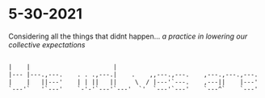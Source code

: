# 5-30-2021 

Considering all the things that didnt happen... _a practice in lowering our collective expectations_

 ```txt                                                                                                                                       
                                                                                                                      
|    |                       |                                                |    o|    |            |              |
|--- |---.,---.    . . .,---.|    .    ,,---.,---.    ,---.,---.,---.    ,---.|--- .|    |        ,---|,---.,---.,---|
|    |   ||---'    | | ||   ||     \  / |---'`---.    ,---||    |---'    `---.|    ||    |        |   ||---',---||   |
`---'`   '`---'    `-'-'`---'`---'  `'  `---'`---'    `---^`    `---'    `---'`---'``---'`---'    `---'`---'`---^`---'
                                                                                                                                                                                            
                                                                                      
 ```
 
 

